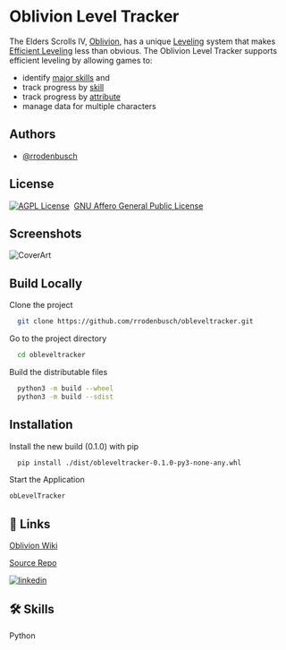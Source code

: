 # Oblivion Level Tracker


The Elders Scrolls IV, [Oblivion](https://en.uesp.net/wiki/Oblivion:Oblivion), has a unique [Leveling](https://en.uesp.net/wiki/Oblivion:Leveling) system that makes [Efficient Leveling](https://en.uesp.net/wiki/Oblivion:Efficient_Leveling) less than obvious.  The Oblivion Level Tracker supports efficient leveling by allowing games to:
- identify [major skills](https://en.uesp.net/wiki/Oblivion:Skills#Major_and_Minor_Skills) and
- track progress by [skill](https://en.uesp.net/wiki/Oblivion:Skills)  
- track progress by [attribute](https://en.uesp.net/wiki/Oblivion:Attributes)
- manage data for multiple characters

## Authors

- [@rrodenbusch](https://www.github.com/rrodenbusch)


## License

[![AGPL License](https://www.gnu.org/graphics/agplv3-155x51.png)](http://www.gnu.org/licenses/agpl-3.0#license-text)&nbsp;&nbsp;[GNU Affero General Public License](https://www.gnu.org/licenses/agpl-3.0#license-text)

    
## Screenshots

![CoverArt](https://images.uesp.net/6/64/OB-cover-Oblivion_Collector%27s_Edition_Box_Art.jpg)


## Build Locally

Clone the project

```bash
  git clone https://github.com/rrodenbusch/obleveltracker.git
```

Go to the project directory

```bash
  cd obleveltracker
```
Build the distributable files

```bash
  python3 -m build --wheel
  python3 -m build --sdist
```
## Installation

Install the new build (0.1.0) with pip

```bash
  pip install ./dist/obleveltracker-0.1.0-py3-none-any.whl
```

Start the Application

```bash
obLevelTracker
```

## 🔗 Links

[Oblivion Wiki](https://en.uesp.net/wiki/Oblivion:Oblivion)

[Source Repo](https://github.com/rrodenbusch/obleveltracker.git)

[![linkedin](https://img.shields.io/badge/linkedin-0A66C2)](https://www.linkedin.com/in/rrodenbusch)



## 🛠 Skills
Python


